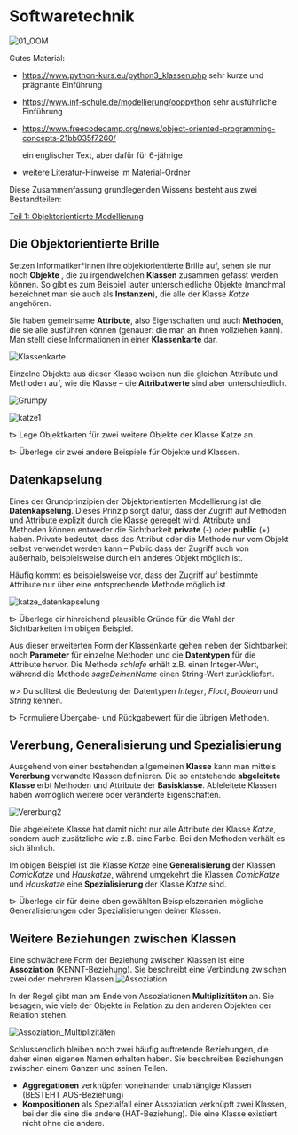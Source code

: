 # Softwaretechnik

![01_OOM](./img/01_OOM.png)



Gutes Material:

- https://www.python-kurs.eu/python3_klassen.php 
  sehr kurze und prägnante Einführung
  
- https://www.inf-schule.de/modellierung/ooppython
  sehr ausführliche Einführung
  
- https://www.freecodecamp.org/news/object-oriented-programming-concepts-21bb035f7260/

  ein englischer Text, aber dafür für 6-jährige

- weitere Literatur-Hinweise im Material-Ordner



Diese Zusammenfassung grundlegenden Wissens besteht aus zwei Bestandteilen:

[Teil 1: Objektorientierte Modellierung](/OOM.md)



## Die Objektorientierte Brille

Setzen Informatiker\*innen ihre objektorientierte Brille auf, sehen sie nur noch **Objekte** , die zu irgendwelchen **Klassen** zusammen gefasst werden können. So gibt es zum Beispiel lauter unterschiedliche  Objekte (manchmal bezeichnet man sie auch als **Instanzen**), die alle der Klasse *Katze* angehören. 

Sie haben gemeinsame **Attribute**, also Eigenschaften und auch **Methoden**, die sie alle ausführen können (genauer: die man an ihnen vollziehen kann). Man stellt diese Informationen in einer **Klassenkarte** dar.

![Klassenkarte](img/Klassenkarte.png)

Einzelne Objekte aus dieser Klasse weisen nun die gleichen Attribute und Methoden auf, wie die Klasse – die **Attributwerte** sind aber unterschiedlich. 

![Grumpy](img/Grumpy.jpeg)

![katze1](img/katze1.png)



t> Lege Objektkarten für zwei weitere Objekte der Klasse Katze an.

t> Überlege dir zwei andere Beispiele für Objekte und Klassen.



## Datenkapselung

Eines der Grundprinzipien der Objektorientierten Modellierung ist die **Datenkapselung**. Dieses Prinzip sorgt dafür, dass der Zugriff auf Methoden und Attribute explizit durch die Klasse geregelt wird. Attribute und Methoden können entweder die Sichtbarkeit **private** (-) oder **public** (+) haben. Private bedeutet, dass das Attribut oder die Methode nur vom Objekt selbst verwendet werden kann – Public dass der Zugriff auch von außerhalb, beispielsweise durch ein anderes Objekt möglich ist.

Häufig kommt es beispielsweise vor, dass der Zugriff auf bestimmte Attribute nur über eine entsprechende Methode möglich ist. 

![katze_datenkapselung](img/katze_datenkapselung.png)

t> Überlege dir hinreichend plausible Gründe für die Wahl der Sichtbarkeiten im obigen Beispiel.

Aus dieser erweiterten Form der Klassenkarte gehen neben der Sichtbarkeit noch **Parameter** für einzelne Methoden und die **Datentypen** für die Attribute hervor. Die Methode *schlafe* erhält z.B. einen Integer-Wert, während die Methode *sageDeinenName* einen String-Wert zurückliefert. 

w> Du solltest die Bedeutung der Datentypen *Integer*, *Float*, *Boolean* und *String* kennen.

t> Formuliere Übergabe- und Rückgabewert für die übrigen Methoden.



## Vererbung, Generalisierung und Spezialisierung

Ausgehend von einer bestehenden allgemeinen **Klasse** kann man mittels **Vererbung** verwandte Klassen definieren. Die so entstehende **abgeleitete Klasse** erbt Methoden und Attribute der **Basisklasse**. Ableleitete Klassen haben womöglich weitere oder veränderte Eigenschaften. 

![Vererbung2](img/Vererbung2.png)

Die abgeleitete Klasse hat damit nicht nur alle Attribute der Klasse *Katze*, sondern auch zusätzliche wie z.B. eine Farbe. Bei den Methoden verhält es sich ähnlich. 

Im obigen Beispiel ist die Klasse *Katze* eine **Generalisierung** der Klassen *ComicKatze* und *Hauskatze*, während umgekehrt die Klassen *ComicKatze* und *Hauskatze* eine **Spezialisierung** der Klasse *Katze* sind.

t> Überlege dir für deine oben gewählten Beispielszenarien mögliche Generalisierungen oder Spezialisierungen deiner Klassen.

## Weitere Beziehungen zwischen Klassen

Eine schwächere Form der Beziehung zwischen Klassen ist eine **Assoziation** (KENNT-Beziehung). Sie beschreibt eine Verbindung zwischen zwei oder mehreren Klassen.![Assoziation](img/Assoziation.png)

In der Regel gibt man am Ende von Assoziationen **Multiplizitäten** an. Sie besagen, wie viele der Objekte in Relation zu den anderen Objekten der Relation stehen.

![Assoziation_Multiplizitäten](img/Assoziation_Multiplizitäten.png)

Schlussendlich bleiben noch zwei häufig auftretende Beziehungen, die daher einen eigenen Namen erhalten haben. Sie beschreiben Beziehungen zwischen einem Ganzen und seinen Teilen.

- **Aggregationen** verknüpfen voneinander unabhängige Klassen (BESTEHT AUS-Beziehung)
- **Kompositionen** als Spezialfall einer Assoziation verknüpft zwei Klassen, bei der die eine die andere (HAT-Beziehung). Die eine Klasse existiert nicht ohne die andere.



